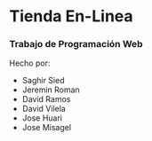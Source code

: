 # Tienda En-Linea
### Trabajo de Programación Web

Hecho por:
- Saghir Sied
- Jeremin Roman
- David Ramos
- David Vilela
- Jose Huari
- Jose Misagel

